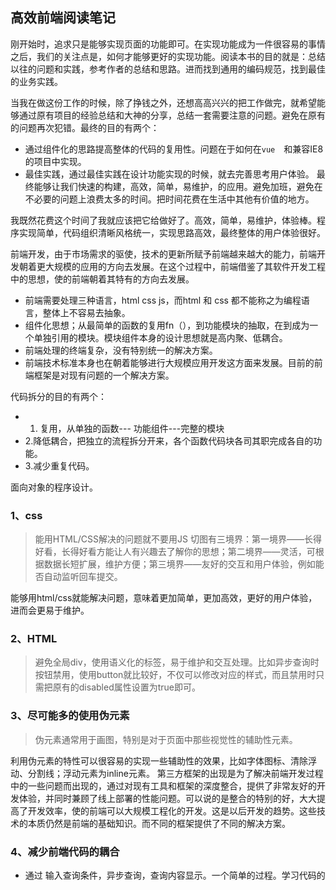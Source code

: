 ## 高效前端阅读笔记

刚开始时，追求只是能够实现页面的功能即可。在实现功能成为一件很容易的事情之后，我们的关注点是，如何才能够更好的实现功能。阅读本书的目的就是：总结以往的问题和实践，参考作者的总结和思路。进而找到通用的编码规范，找到最佳的业务实践。

当我在做这份工作的时候，除了挣钱之外，还想高高兴兴的把工作做完，就希望能够通过原有项目的经验总结和大神的分享，总结一套需要注意的问题。避免在原有的问题再次犯错。最终的目的有两个：
* 通过组件化的思路提高整体的代码的复用性。问题在于如何在`vue`　和兼容IE8的项目中实现。
* 最佳实践，通过最佳实践在设计功能实现的时候，就去完善思考用户体验。
最终能够让我们快速的构建，高效，简单，易维护，的应用。避免加班，避免在不必要的问题上浪费太多的时间。把时间花费在生活中其他有价值的地方。

我既然花费这个时间了我就应该把它给做好了。高效，简单，易维护，体验棒。程序实现简单，代码组织清晰风格统一，实现思路高效，最终整体的用户体验很好。

前端开发，由于市场需求的驱使，技术的更新所赋予前端越来越大的能力，前端开发朝着更大规模的应用的方向去发展。在这个过程中，前端借鉴了其软件开发工程中的思想，使的前端朝着其特有的方向去发展。

* 前端需要处理三种语言，html css js，而html 和 css 都不能称之为编程语言，整体上不容易去抽象。
* 组件化思想；从最简单的函数的复用fn（），到功能模块的抽取，在到成为一个单独引用的模块。模块组件本身的设计思想就是高内聚、低耦合。
* 前端处理的终端复杂，没有特别统一的解决方案。
* 前端技术标准本身也在朝着能够进行大规模应用开发这方面来发展。目前的前端框架是对现有问题的一个解决方案。

代码拆分的目的有两个：
-  1. 复用，从单独的函数--- 功能组件---完整的模块
-  2.降低耦合，把独立的流程拆分开来，各个函数代码块各司其职完成各自的功能。
- 3.减少重复代码。

面向对象的程序设计。

### 1、css

> 能用HTML/CSS解决的问题就不要用JS
> 切图有三境界：第一境界——长得好看，长得好看方能让人有兴趣去了解你的思想；第二境界——灵活，可根据数据长短扩展，维护方便；第三境界——友好的交互和用户体验，例如能否自动监听回车提交。
> 

能够用html/css就能解决问题，意味着更加简单，更加高效，更好的用户体验，进而会更易于维护。


### 2、HTML
> 避免全局div，使用语义化的标签，易于维护和交互处理。比如异步查询时按钮禁用，使用button就比较好，不仅可以修改对应的样式，而且禁用时只需把原有的disabled属性设置为true即可。
> 

### 3、尽可能多的使用伪元素
> 伪元素通常用于画图，特别是对于页面中那些视觉性的辅助性元素。
> 

利用伪元素的特性可以很容易的实现一些辅助性的效果，比如字体图标、清除浮动、分割线；浮动元素为inline元素。
第三方框架的出现是为了解决前端开发过程中的一些问题而出现的，通过对现有工具和框架的深度整合，提供了非常友好的开发体验，并同时兼顾了线上部署的性能问题。可以说的是整合的特别的好，大大提高了开发效率，使的前端可以大规模工程化的开发。这是以后开发的趋势。这些技术的本质仍然是前端的基础知识。而不同的框架提供了不同的解决方案。

### 4、减少前端代码的耦合

* 通过 输入查询条件，异步查询，查询内容显示。一个简单的过程。学习代码的


